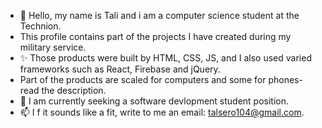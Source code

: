 - 👋 Hello, my name is Tali and i am a computer science student at the Technion.
- This profile contains part of the projects I have created during my military service. 
- ✨ Those products were built by HTML, CSS, JS, and I also used varied frameworks such as React, Firebase and jQuery.
- Part of the products are scaled for computers and some for phones- read the description.
- 👀 I am currently seeking a software devlopment student position.
- 📫 I f it sounds like a fit, write to me an email: talsero104@gmail.com.

